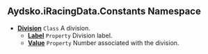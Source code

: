 ## Aydsko.iRacingData.Constants Namespace
- **[Division](Aydsko.iRacingData.Constants.md#Aydsko.iRacingData.Constants.Division 'Aydsko.iRacingData.Constants.Division')** `Class` A division.
  - **[Label](Aydsko.iRacingData.Constants.md#Aydsko.iRacingData.Constants.Division.Label 'Aydsko.iRacingData.Constants.Division.Label')** `Property` Division label.
  - **[Value](Aydsko.iRacingData.Constants.md#Aydsko.iRacingData.Constants.Division.Value 'Aydsko.iRacingData.Constants.Division.Value')** `Property` Number associated with the division.